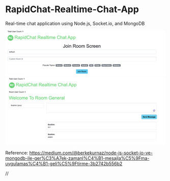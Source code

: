 # RapidChat-Realtime-Chat-App

Real-time chat application using Node.js, Socket.io, and MongoDB

![Join](image-2.png)
![Room](image.png)


Reference: https://medium.com/@berkekurnaz/node-js-socket-io-ve-mongodb-ile-ger%C3%A7ek-zamanl%C4%B1-mesajla%C5%9Fma-uygulamas%C4%B1-geli%C5%9Ftirme-3b2742b556b2

//
